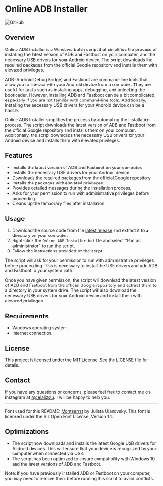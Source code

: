 # Online ADB Installer

![GitHub](https://img.shields.io/github/license/celalizolu/online-adb-installer)

## Overview

Online ADB Installer is a Windows batch script that simplifies the process of installing the latest version of ADB and Fastboot on your computer, and the necessary USB drivers for your Android device. The script downloads the required packages from the official Google repository and installs them with elevated privileges.

ADB (Android Debug Bridge) and Fastboot are command-line tools that allow you to interact with your Android device from a computer. They are useful for tasks such as installing apps, debugging, and unlocking the bootloader. However, installing ADB and Fastboot can be a bit complicated, especially if you are not familiar with command-line tools. Additionally, installing the necessary USB drivers for your Android device can be a hassle.

Online ADB Installer simplifies the process by automating the installation process. The script downloads the latest version of ADB and Fastboot from the official Google repository and installs them on your computer. Additionally, the script downloads the necessary USB drivers for your Android device and installs them with elevated privileges.

## Features

- Installs the latest version of ADB and Fastboot on your computer.
- Installs the necessary USB drivers for your Android device.
- Downloads the required packages from the official Google repository.
- Installs the packages with elevated privileges.
- Provides detailed messages during the installation process.
- Asks for your permission to run with administrative privileges before proceeding.
- Cleans up the temporary files after installation.

## Usage

1. Download the source code from the [latest release](https://github.com/celalizolu/online-adb-installer/releases/latest) and extract it to a directory on your computer.
2. Right-click the `Online ADB Installer.bat` file and select "Run as administrator" to run the script.
3. Follow the instructions provided by the script.

The script will ask for your permission to run with administrative privileges before proceeding. This is necessary to install the USB drivers and add ADB and Fastboot to your system path.

Once you have given permission, the script will download the latest version of ADB and Fastboot from the official Google repository and extract them to a directory in your system drive. The script will also download the necessary USB drivers for your Android device and install them with elevated privileges.

## Requirements

- Windows operating system.
- Internet connection.

## License

This project is licensed under the MIT License. See the [LICENSE](LICENSE) file for details.

## Contact

If you have any questions or concerns, please feel free to contact me on Instagram at [@celalizolu](https://www.instagram.com/celalizolu/). I will be happy to help you.

---

Font used for this README: [Montserrat](https://fonts.google.com/specimen/Montserrat) by Julieta Ulanovsky. This font is licensed under the SIL Open Font License, Version 1.1.

## Optimizations

- The script now downloads and installs the latest Google USB drivers for Android devices. This will ensure that your device is recognized by your computer when connected via USB.
- The script has been optimized to ensure compatibility with Windows 10 and the latest versions of ADB and Fastboot.

Note: If you have previously installed ADB or Fastboot on your computer, you may need to remove them before running this script to avoid conflicts.
